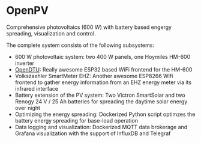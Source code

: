 # OpenPV
Comprehensive photovoltaics (600 W) with battery based engergy spreading, visualization and control.

The complete system consists of the following subsystems:
* 600 W photovoltaic system: two 400 W panels, one Hoymiles HM-600 inverter
* [OpenDTU](https://github.com/tbnobody/OpenDTU): Really awesome ESP32 based WiFi frontend for the HM-600
* Volkszaehler SmartMeter EHZ: Another awesome ESP8266 Wifi frontend to gather energy information from an EHZ energy meter via its infrared interface
* Battery extension of the PV system: Two Victron SmartSolar and two Renogy 24 V / 25 Ah batteries for spreading the daytime solar energy over night
* Optimizing the energy spreading: Dockerized Python script optimzes the battery energy spreading for base-load operation
* Data logging and visualization: Dockerized MQTT data brokerage and Grafana visualization with the support of InfluxDB and Telegraf
